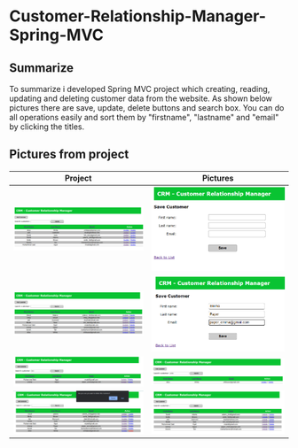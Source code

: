 # Customer-Relationship-Manager-Spring-MVC
## Summarize

To summarize i developed Spring MVC project which creating, reading, updating and deleting customer data from the website. As shown below pictures there are save, update, delete buttons and search box. You can do all operations easily and sort them by "firstname", "lastname" and "email" by clicking the titles.

## Pictures from project
Project             |  Pictures
:-------------------------:|:-------------------------:
![project_pictures](project_pictures/1.png)  |  ![project_pictures](project_pictures/2.png)
![project_pictures](project_pictures/3.png)  |  ![project_pictures](project_pictures/4.png)
![project_pictures](project_pictures/7.png)  |  ![project_pictures](project_pictures/8.png)
![project_pictures](project_pictures/5.png)  |  ![project_pictures](project_pictures/6.png)

